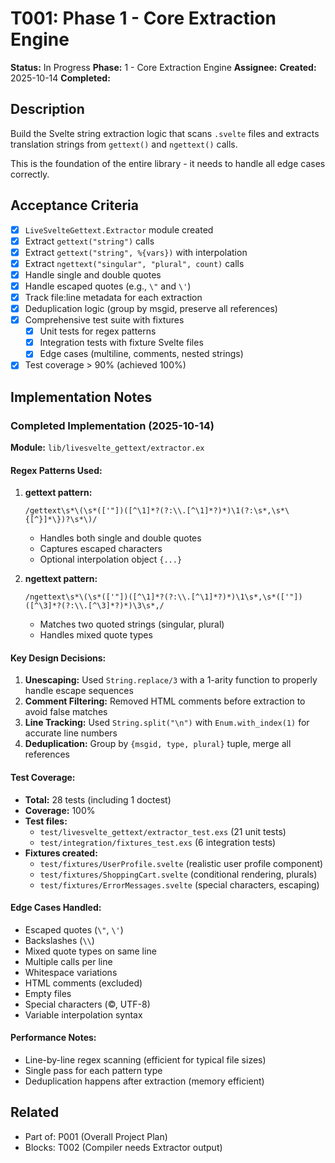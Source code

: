 # T001: Phase 1 - Core Extraction Engine

**Status:** In Progress
**Phase:** 1 - Core Extraction Engine
**Assignee:**
**Created:** 2025-10-14
**Completed:**

## Description

Build the Svelte string extraction logic that scans `.svelte` files and extracts translation strings from `gettext()` and `ngettext()` calls.

This is the foundation of the entire library - it needs to handle all edge cases correctly.

## Acceptance Criteria

- [x] `LiveSvelteGettext.Extractor` module created
- [x] Extract `gettext("string")` calls
- [x] Extract `gettext("string", %{vars})` with interpolation
- [x] Extract `ngettext("singular", "plural", count)` calls
- [x] Handle single and double quotes
- [x] Handle escaped quotes (e.g., `\"` and `\'`)
- [x] Track file:line metadata for each extraction
- [x] Deduplication logic (group by msgid, preserve all references)
- [x] Comprehensive test suite with fixtures
  - [x] Unit tests for regex patterns
  - [x] Integration tests with fixture Svelte files
  - [x] Edge cases (multiline, comments, nested strings)
- [x] Test coverage > 90% (achieved 100%)

## Implementation Notes

### Completed Implementation (2025-10-14)

**Module:** `lib/livesvelte_gettext/extractor.ex`

#### Regex Patterns Used:

1. **gettext pattern:**
   ```regex
   /gettext\s*\(\s*(['"])([^\1]*?(?:\\.[^\1]*?)*)\1(?:\s*,\s*\{[^}]*\})?\s*\)/
   ```
   - Handles both single and double quotes
   - Captures escaped characters
   - Optional interpolation object `{...}`

2. **ngettext pattern:**
   ```regex
   /ngettext\s*\(\s*(['"])([^\1]*?(?:\\.[^\1]*?)*)\1\s*,\s*(['"])([^\3]*?(?:\\.[^\3]*?)*)\3\s*,/
   ```
   - Matches two quoted strings (singular, plural)
   - Handles mixed quote types

#### Key Design Decisions:

1. **Unescaping:** Used `String.replace/3` with a 1-arity function to properly handle escape sequences
2. **Comment Filtering:** Removed HTML comments before extraction to avoid false matches
3. **Line Tracking:** Used `String.split("\n")` with `Enum.with_index(1)` for accurate line numbers
4. **Deduplication:** Group by `{msgid, type, plural}` tuple, merge all references

#### Test Coverage:

- **Total:** 28 tests (including 1 doctest)
- **Coverage:** 100%
- **Test files:**
  - `test/livesvelte_gettext/extractor_test.exs` (21 unit tests)
  - `test/integration/fixtures_test.exs` (6 integration tests)
- **Fixtures created:**
  - `test/fixtures/UserProfile.svelte` (realistic user profile component)
  - `test/fixtures/ShoppingCart.svelte` (conditional rendering, plurals)
  - `test/fixtures/ErrorMessages.svelte` (special characters, escaping)

#### Edge Cases Handled:

- Escaped quotes (`\"`, `\'`)
- Backslashes (`\\`)
- Mixed quote types on same line
- Multiple calls per line
- Whitespace variations
- HTML comments (excluded)
- Empty files
- Special characters (©, UTF-8)
- Variable interpolation syntax

#### Performance Notes:

- Line-by-line regex scanning (efficient for typical file sizes)
- Single pass for each pattern type
- Deduplication happens after extraction (memory efficient)

## Related

- Part of: P001 (Overall Project Plan)
- Blocks: T002 (Compiler needs Extractor output)
